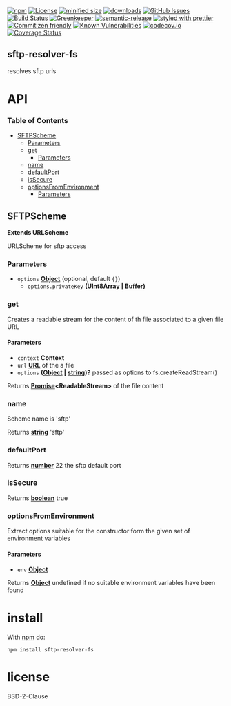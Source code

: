 [![npm](https://img.shields.io/npm/v/sftp-resolver-fs.svg)](https://www.npmjs.com/package/sftp-resolver-fs)
[![License](https://img.shields.io/badge/License-BSD%203--Clause-blue.svg)](https://opensource.org/licenses/BSD-3-Clause)
[![minified size](https://badgen.net/bundlephobia/min/sftp-resolver-fs)](https://bundlephobia.com/result?p=sftp-resolver-fs)
[![downloads](http://img.shields.io/npm/dm/sftp-resolver-fs.svg?style=flat-square)](https://npmjs.org/package/sftp-resolver-fs)
[![GitHub Issues](https://img.shields.io/github/issues/arlac77/sftp-resolver-fs.svg?style=flat-square)](https://github.com/arlac77/sftp-resolver-fs/issues)
[![Build Status](https://secure.travis-ci.org/arlac77/sftp-resolver-fs.png)](http://travis-ci.org/arlac77/sftp-resolver-fs)
[![Greenkeeper](https://badges.greenkeeper.io/arlac77/sftp-resolver-fs.svg)](https://greenkeeper.io/)
[![semantic-release](https://img.shields.io/badge/%20%20%F0%9F%93%A6%F0%9F%9A%80-semantic--release-e10079.svg)](https://github.com/arlac77/sftp-resolver-fs)
[![styled with prettier](https://img.shields.io/badge/styled_with-prettier-ff69b4.svg)](https://github.com/prettier/prettier)
[![Commitizen friendly](https://img.shields.io/badge/commitizen-friendly-brightgreen.svg)](http://commitizen.github.io/cz-cli/)
[![Known Vulnerabilities](https://snyk.io/test/github/arlac77/sftp-resolver-fs/badge.svg)](https://snyk.io/test/github/arlac77/sftp-resolver-fs)
[![codecov.io](http://codecov.io/github/arlac77/sftp-resolver-fs/coverage.svg?branch=master)](http://codecov.io/github/arlac77/sftp-resolver-fs?branch=master)
[![Coverage Status](https://coveralls.io/repos/arlac77/sftp-resolver-fs/badge.svg)](https://coveralls.io/r/arlac77/sftp-resolver-fs)

## sftp-resolver-fs

resolves sftp urls

# API

<!-- Generated by documentation.js. Update this documentation by updating the source code. -->

### Table of Contents

-   [SFTPScheme](#sftpscheme)
    -   [Parameters](#parameters)
    -   [get](#get)
        -   [Parameters](#parameters-1)
    -   [name](#name)
    -   [defaultPort](#defaultport)
    -   [isSecure](#issecure)
    -   [optionsFromEnvironment](#optionsfromenvironment)
        -   [Parameters](#parameters-2)

## SFTPScheme

**Extends URLScheme**

URLScheme for sftp access

### Parameters

-   `options` **[Object](https://developer.mozilla.org/docs/Web/JavaScript/Reference/Global_Objects/Object)**  (optional, default `{}`)
    -   `options.privateKey` **([UInt8Array](https://developer.mozilla.org/docs/Web/JavaScript/Reference/Global_Objects/Uint8Array) \| [Buffer](https://nodejs.org/api/buffer.html))** 

### get

Creates a readable stream for the content of th file associated to a given file URL

#### Parameters

-   `context` **Context** 
-   `url` **[URL](https://developer.mozilla.org/docs/Web/API/URL/URL)** of the a file
-   `options` **([Object](https://developer.mozilla.org/docs/Web/JavaScript/Reference/Global_Objects/Object) \| [string](https://developer.mozilla.org/docs/Web/JavaScript/Reference/Global_Objects/String))?** passed as options to fs.createReadStream()

Returns **[Promise](https://developer.mozilla.org/docs/Web/JavaScript/Reference/Global_Objects/Promise)&lt;ReadableStream>** of the file content

### name

Scheme name is 'sftp'

Returns **[string](https://developer.mozilla.org/docs/Web/JavaScript/Reference/Global_Objects/String)** 'sftp'

### defaultPort

Returns **[number](https://developer.mozilla.org/docs/Web/JavaScript/Reference/Global_Objects/Number)** 22 the sftp default port

### isSecure

Returns **[boolean](https://developer.mozilla.org/docs/Web/JavaScript/Reference/Global_Objects/Boolean)** true

### optionsFromEnvironment

Extract options suitable for the constructor
form the given set of environment variables

#### Parameters

-   `env` **[Object](https://developer.mozilla.org/docs/Web/JavaScript/Reference/Global_Objects/Object)** 

Returns **[Object](https://developer.mozilla.org/docs/Web/JavaScript/Reference/Global_Objects/Object)** undefined if no suitable environment variables have been found

# install

With [npm](http://npmjs.org) do:

```shell
npm install sftp-resolver-fs
```

# license

BSD-2-Clause
